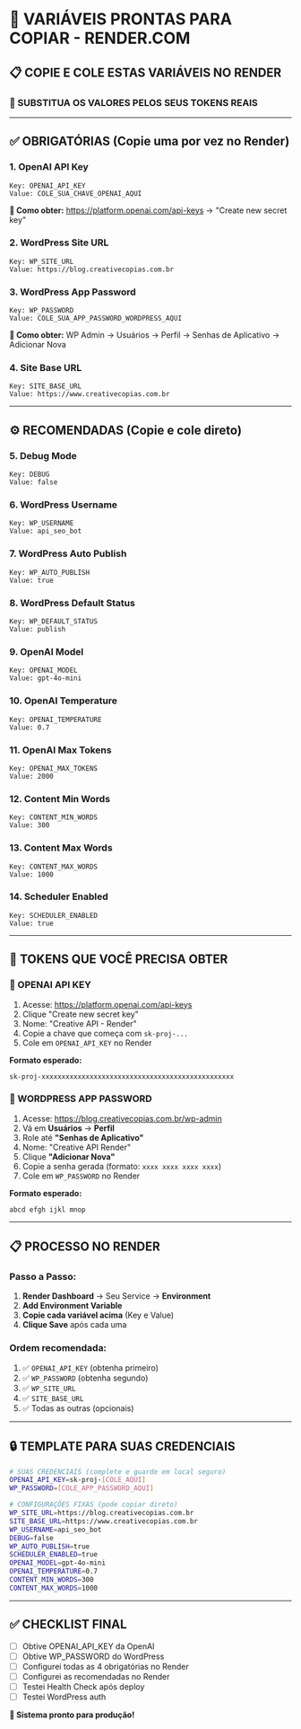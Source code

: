 # 🔑 VARIÁVEIS PRONTAS PARA COPIAR - RENDER.COM

## 📋 **COPIE E COLE ESTAS VARIÁVEIS NO RENDER**

### **🚨 SUBSTITUA OS VALORES PELOS SEUS TOKENS REAIS**

---

## ✅ **OBRIGATÓRIAS (Copie uma por vez no Render)**

### **1. OpenAI API Key**
```
Key: OPENAI_API_KEY
Value: COLE_SUA_CHAVE_OPENAI_AQUI
```
**📝 Como obter:** https://platform.openai.com/api-keys → "Create new secret key"

### **2. WordPress Site URL**
```
Key: WP_SITE_URL
Value: https://blog.creativecopias.com.br
```

### **3. WordPress App Password**
```
Key: WP_PASSWORD
Value: COLE_SUA_APP_PASSWORD_WORDPRESS_AQUI
```
**📝 Como obter:** WP Admin → Usuários → Perfil → Senhas de Aplicativo → Adicionar Nova

### **4. Site Base URL**
```
Key: SITE_BASE_URL
Value: https://www.creativecopias.com.br
```

---

## ⚙️ **RECOMENDADAS (Copie e cole direto)**

### **5. Debug Mode**
```
Key: DEBUG
Value: false
```

### **6. WordPress Username**
```
Key: WP_USERNAME
Value: api_seo_bot
```

### **7. WordPress Auto Publish**
```
Key: WP_AUTO_PUBLISH
Value: true
```

### **8. WordPress Default Status**
```
Key: WP_DEFAULT_STATUS
Value: publish
```

### **9. OpenAI Model**
```
Key: OPENAI_MODEL
Value: gpt-4o-mini
```

### **10. OpenAI Temperature**
```
Key: OPENAI_TEMPERATURE
Value: 0.7
```

### **11. OpenAI Max Tokens**
```
Key: OPENAI_MAX_TOKENS
Value: 2000
```

### **12. Content Min Words**
```
Key: CONTENT_MIN_WORDS
Value: 300
```

### **13. Content Max Words**
```
Key: CONTENT_MAX_WORDS
Value: 1000
```

### **14. Scheduler Enabled**
```
Key: SCHEDULER_ENABLED
Value: true
```

---

## 🔑 **TOKENS QUE VOCÊ PRECISA OBTER**

### **🤖 OPENAI API KEY**
1. Acesse: https://platform.openai.com/api-keys
2. Clique "Create new secret key"
3. Nome: "Creative API - Render"
4. Copie a chave que começa com `sk-proj-...`
5. Cole em `OPENAI_API_KEY` no Render

**Formato esperado:**
```
sk-proj-xxxxxxxxxxxxxxxxxxxxxxxxxxxxxxxxxxxxxxxxxxxxxxxx
```

### **📝 WORDPRESS APP PASSWORD**
1. Acesse: https://blog.creativecopias.com.br/wp-admin
2. Vá em **Usuários** → **Perfil**
3. Role até **"Senhas de Aplicativo"**
4. Nome: "Creative API Render"
5. Clique **"Adicionar Nova"**
6. Copie a senha gerada (formato: `xxxx xxxx xxxx xxxx`)
7. Cole em `WP_PASSWORD` no Render

**Formato esperado:**
```
abcd efgh ijkl mnop
```

---

## 📋 **PROCESSO NO RENDER**

### **Passo a Passo:**

1. **Render Dashboard** → Seu Service → **Environment**
2. **Add Environment Variable**
3. **Copie cada variável acima** (Key e Value)
4. **Clique Save** após cada uma

### **Ordem recomendada:**
1. ✅ `OPENAI_API_KEY` (obtenha primeiro)
2. ✅ `WP_PASSWORD` (obtenha segundo)  
3. ✅ `WP_SITE_URL`
4. ✅ `SITE_BASE_URL`
5. ✅ Todas as outras (opcionais)

---

## 🔒 **TEMPLATE PARA SUAS CREDENCIAIS**

```bash
# SUAS CREDENCIAIS (complete e guarde em local seguro)
OPENAI_API_KEY=sk-proj-[COLE_AQUI]
WP_PASSWORD=[COLE_APP_PASSWORD_AQUI]

# CONFIGURAÇÕES FIXAS (pode copiar direto)
WP_SITE_URL=https://blog.creativecopias.com.br
SITE_BASE_URL=https://www.creativecopias.com.br
WP_USERNAME=api_seo_bot
DEBUG=false
WP_AUTO_PUBLISH=true
SCHEDULER_ENABLED=true
OPENAI_MODEL=gpt-4o-mini
OPENAI_TEMPERATURE=0.7
CONTENT_MIN_WORDS=300
CONTENT_MAX_WORDS=1000
```

---

## ✅ **CHECKLIST FINAL**

- [ ] Obtive OPENAI_API_KEY da OpenAI
- [ ] Obtive WP_PASSWORD do WordPress  
- [ ] Configurei todas as 4 obrigatórias no Render
- [ ] Configurei as recomendadas no Render
- [ ] Testei Health Check após deploy
- [ ] Testei WordPress auth

**🎉 Sistema pronto para produção!** 